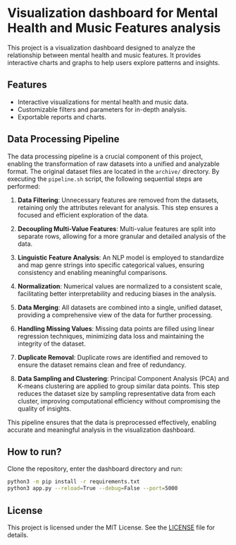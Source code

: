 # Visualization dashboard for Mental Health and Music Features analysis

This project is a visualization dashboard designed to analyze the relationship between mental health and music features. It provides interactive charts and graphs to help users explore patterns and insights.

## Features

- Interactive visualizations for mental health and music data.
- Customizable filters and parameters for in-depth analysis.
- Exportable reports and charts.

## Data Processing Pipeline

The data processing pipeline is a crucial component of this project, enabling the transformation of raw datasets into a unified and analyzable format. The original dataset files are located in the `archive/` directory. By executing the `pipeline.sh` script, the following sequential steps are performed:

1. **Data Filtering**: Unnecessary features are removed from the datasets, retaining only the attributes relevant for analysis. This step ensures a focused and efficient exploration of the data.

2. **Decoupling Multi-Value Features**: Multi-value features are split into separate rows, allowing for a more granular and detailed analysis of the data.

3. **Linguistic Feature Analysis**: An NLP model is employed to standardize and map genre strings into specific categorical values, ensuring consistency and enabling meaningful comparisons.

4. **Normalization**: Numerical values are normalized to a consistent scale, facilitating better interpretability and reducing biases in the analysis.

5. **Data Merging**: All datasets are combined into a single, unified dataset, providing a comprehensive view of the data for further processing.

6. **Handling Missing Values**: Missing data points are filled using linear regression techniques, minimizing data loss and maintaining the integrity of the dataset.

7. **Duplicate Removal**: Duplicate rows are identified and removed to ensure the dataset remains clean and free of redundancy.

8. **Data Sampling and Clustering**: Principal Component Analysis (PCA) and K-means clustering are applied to group similar data points. This step reduces the dataset size by sampling representative data from each cluster, improving computational efficiency without compromising the quality of insights.

This pipeline ensures that the data is preprocessed effectively, enabling accurate and meaningful analysis in the visualization dashboard.

## How to run?

Clone the repository, enter the dashboard directory and run:

```sh
python3 -m pip install -r requirements.txt
python3 app.py --reload=True --debug=False --port=5000
```

## License

This project is licensed under the MIT License. See the [LICENSE](LICENSE) file for details.
